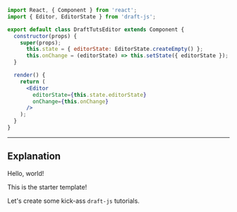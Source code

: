 ```jsx
import React, { Component } from 'react';
import { Editor, EditorState } from 'draft-js';

export default class DraftTutsEditor extends Component {
  constructor(props) {
    super(props);
      this.state = { editorState: EditorState.createEmpty() };
      this.onChange = (editorState) => this.setState({ editorState });
  }

  render() {
    return (
      <Editor
        editorState={this.state.editorState}
        onChange={this.onChange}
      />
    );
  }
}
```

---

## Explanation

Hello, world!

This is the starter template!

Let's create some kick-ass `draft-js` tutorials.
